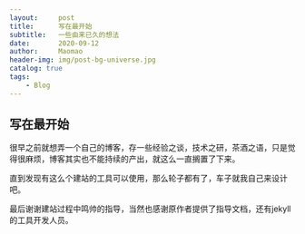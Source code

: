 ```yaml
---
layout:     post
title:      写在最开始
subtitle:   一些由来已久的想法
date:       2020-09-12
author:     Maomao
header-img: img/post-bg-universe.jpg
catalog: true
tags:
    - Blog
---
```



## 写在最开始

很早之前就想弄一个自己的博客，存一些经验之谈，技术之研，茶酒之语，只是觉得很麻烦，博客其实也不能持续的产出，就这么一直搁置了下来。

直到发现有这么个建站的工具可以使用，那么轮子都有了，车子就我自己来设计吧。

最后谢谢建站过程中鸣帅的指导，当然也感谢原作者提供了指导文档，还有jekyll的工具开发人员。

